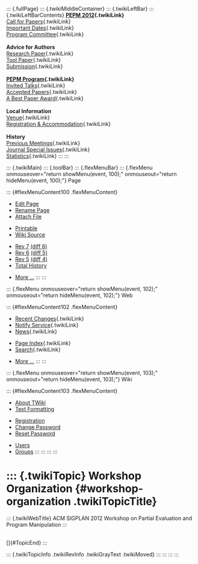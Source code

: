 ::: {.fullPage}
::: {.twikiMiddleContainer}
::: {.twikiLeftBar}
::: {.twikiLeftBarContents}
**[PEPM 2012](WebHome){.twikiLink}**\
[Call for Papers](CallForPapers){.twikiLink}\
[Important Dates](ImportantDates){.twikiLink}\
[Program Committee](ProgramCommittee){.twikiLink}\
\
**Advice for Authors**\
[Research Paper](ResearchPaperAdvice){.twikiLink}\
[Tool Paper](ToolPaperAdvice){.twikiLink}\
[Submission](PaperSubmission){.twikiLink}\
\
**[PEPM Program](Program){.twikiLink}**\
[Invited Talks](InvitedTalks){.twikiLink}\
[Accepted Papers](AcceptedPapers){.twikiLink}\
[A Best Paper Award](ABestPaperAward){.twikiLink}\
\
**Local Information**\
[Venue](WorkshopVenue){.twikiLink}\
[Registration & Accommodation](RegistrationAndAccomodation){.twikiLink}\
\
**History**\
[Previous Meetings](PreviousMeetings){.twikiLink}\
[Journal Special Issues](SpecialIssues){.twikiLink}\
[Statistics](HistoricalStatistics){.twikiLink}
:::
:::

::: {.twikiMain}
::: {.toolBar}
::: {.flexMenuBar}
::: {.flexMenu onmouseover="return showMenu(event, 100);" onmouseout="return hideMenu(event, 100);"}
Page

::: {#flexMenuContent100 .flexMenuContent}
-   [Edit
    Page](http://www.program-transformation.org/edit/PEPM12/ConferenceOrganization?t=1536828960)
-   [Rename
    Page](http://www.program-transformation.org/rename/PEPM12/ConferenceOrganization)
-   [Attach
    File](http://www.program-transformation.org/attach/PEPM12/ConferenceOrganization)

<!-- -->

-   [Printable](http://www.program-transformation.org/view/PEPM12/ConferenceOrganization?skin=print.pattern)
-   [Wiki
    Source](http://www.program-transformation.org/view/PEPM12/ConferenceOrganization?skin=text&raw=on&contenttype=text/plain)

<!-- -->

-   [Rev
    7](http://www.program-transformation.org/view/PEPM12/ConferenceOrganization?rev=1.7)
    [(diff 6)](http://www.program-transformation.org/rdiff/PEPM12/ConferenceOrganization?rev1=1.7&rev2=1.6)
-   [Rev
    6](http://www.program-transformation.org/view/PEPM12/ConferenceOrganization?rev=1.6)
    [(diff 5)](http://www.program-transformation.org/rdiff/PEPM12/ConferenceOrganization?rev1=1.6&rev2=1.5)
-   [Rev
    5](http://www.program-transformation.org/view/PEPM12/ConferenceOrganization?rev=1.5)
    [(diff 4)](http://www.program-transformation.org/rdiff/PEPM12/ConferenceOrganization?rev1=1.5&rev2=1.4)
-   [Total
    History](http://www.program-transformation.org/rdiff/PEPM12/ConferenceOrganization)

<!-- -->

-   [More
    \...](http://www.program-transformation.org/oops/PEPM12/ConferenceOrganization?template=oopsmore&param1=1.7&param2=1.7)
:::
:::

::: {.flexMenu onmouseover="return showMenu(event, 102);" onmouseout="return hideMenu(event, 102);"}
Web

::: {#flexMenuContent102 .flexMenuContent}
-   [Recent Changes](WebChanges){.twikiLink}
-   [Notify Service](WebNotify){.twikiLink}
-   [News](WebNews){.twikiLink}

<!-- -->

-   [Page Index](WebIndex){.twikiLink}
-   [Search](WebSearch){.twikiLink}

<!-- -->

-   [More
    \...](http://www.program-transformation.org/oops/PEPM12/ConferenceOrganization?template=oopsmore&param1=1.7&param2=1.7)
:::
:::

::: {.flexMenu onmouseover="return showMenu(event, 103);" onmouseout="return hideMenu(event, 103);"}
Wiki

::: {#flexMenuContent103 .flexMenuContent}
-   [About
    TWiki](http://www.program-transformation.org/view/TWiki/WebHome)
-   [Text
    Formatting](http://www.program-transformation.org/view/TWiki/TextFormattingRules)

<!-- -->

-   [Registration](http://www.program-transformation.org/view/TWiki/TWikiRegistration)
-   [Change
    Password](http://www.program-transformation.org/view/TWiki/ChangePassword)
-   [Reset
    Password](http://www.program-transformation.org/view/TWiki/ResetPassword)

<!-- -->

-   [Users](http://www.program-transformation.org/view/Main/TWikiUsers)
-   [Groups](http://www.program-transformation.org/view/Main/TWikiGroups)
:::
:::
:::
:::

::: {.twikiTopic}
Workshop Organization {#workshop-organization .twikiTopicTitle}
=====================

::: {.twikiWebTitle}
ACM SIGPLAN 2012 Workshop on Partial Evaluation and Program Manipulation
:::

\
[]{#TopicEnd}
:::

::: {.twikiTopicInfo .twikiRevInfo .twikiGrayText .twikiMoved}
:::
:::
:::
:::
